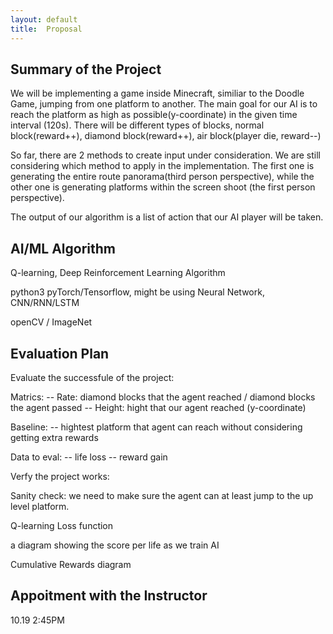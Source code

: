 ```yaml
---
layout: default
title:  Proposal
---
```


## Summary of the Project

We will be implementing a game inside Minecraft, similiar to the Doodle Game, jumping from one platform to another. 
The main goal for our AI is to reach the platform as high as possible(y-coordinate) in the given time interval (120s). 
There will be different types of blocks, normal block(reward++), diamond block(reward++), air block(player die, reward--)

So far, there are 2 methods to create input under consideration. We are still considering which method to apply in the implementation.
The first one is generating the entire route panorama(third person perspective), while the other one is generating platforms within the screen shoot (the first person perspective). 

The output of our algorithm is a list of action that our AI player will be taken.

## AI/ML Algorithm
Q-learning, Deep Reinforcement Learning Algorithm

python3 pyTorch/Tensorflow, might be using Neural Network, CNN/RNN/LSTM

openCV / ImageNet


## Evaluation Plan

Evaluate the successfule of the project:

  Matrics:
  -- Rate: diamond blocks that the agent reached / diamond blocks the agent passed
  -- Height: hight that our agent reached (y-coordinate)

  Baseline:
  -- hightest platform that agent can reach without considering getting extra rewards

  Data to eval:
  -- life loss
  -- reward gain
  

Verfy the project works:

  Sanity check: we need to make sure the agent can at least jump to the up level platform.

  Q-learning Loss function 

  a diagram showing the score per life as we train AI

  Cumulative Rewards diagram



## Appoitment with the Instructor
10.19 2:45PM
